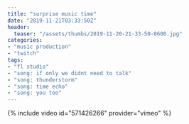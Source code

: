 ```yaml
---
title: "surprise music time"
date: "2019-11-21T03:33:50Z"
header:
  teaser: "/assets/thumbs/2019-11-20-21-33-50-0600.jpg"
categories:
- "music production"
- "twitch"
tags:
- "fl studio"
- "song: if only we didnt need to talk"
- "song: thunderstorm"
- "song: time echo"
- "song: you too"
---
```

{% include video id="571426266" provider="vimeo" %}
